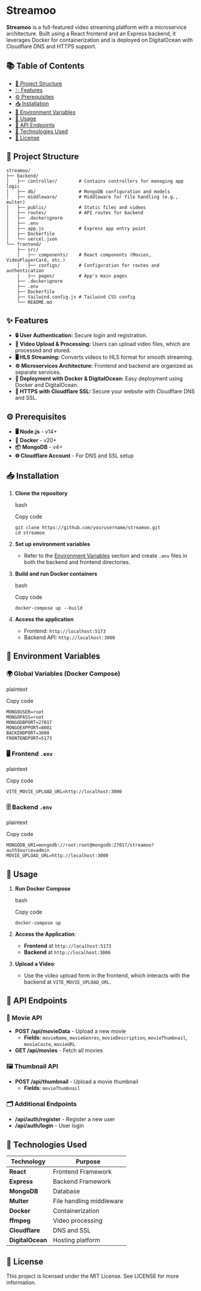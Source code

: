  Streamoo
===========

**Streamoo** is a full-featured video streaming platform with a microservice architecture. Built using a React frontend and an Express backend, it leverages Docker for containerization and is deployed on DigitalOcean with Cloudflare DNS and HTTPS support.

📚 Table of Contents
--------------------

-   [📂 Project Structure](#-project-structure)
-   [✨ Features](#-features)
-   [⚙️ Prerequisites](#%EF%B8%8F-prerequisites)
-   [📥 Installation](#-installation)
-   [🔑 Environment Variables](#-environment-variables)
-   [🚀 Usage](#-usage)
-   [📁 API Endpoints](#-api-endpoints)
-   [🔧 Technologies Used](#-technologies-used)
-   [📜 License](#-license)

📂 Project Structure
--------------------

```
streamoo/
├── backend/
│   ├── controller/        # Contains controllers for managing app logic
│   ├── db/                # MongoDB configuration and models
│   ├── middleware/        # Middleware for file handling (e.g., multer)
│   ├── public/            # Static files and videos
│   ├── routes/            # API routes for backend
│   ├── .dockerignore
│   ├── .env
│   ├── app.js             # Express app entry point
│   ├── Dockerfile
│   └── vercel.json
└── frontend/
    ├── src/
    │   ├── components/    # React components (Movies, VideoPlayerCard, etc.)
    │   ├── configs/       # Configuration for routes and authentication
    │   ├── pages/         # App's main pages
    ├── .dockerignore
    ├── .env
    ├── Dockerfile
    ├── tailwind.config.js # Tailwind CSS config
    └── README.md
```

✨ Features
----------

-   **🔒 User Authentication:** Secure login and registration.
-   **📂 Video Upload & Processing:** Users can upload video files, which are processed and stored.
-   **🖥️ HLS Streaming:** Converts videos to HLS format for smooth streaming.
-   **⚙️ Microservices Architecture:** Frontend and backend are organized as separate services.
-   **🚀 Deployment with Docker & DigitalOcean:** Easy deployment using Docker and DigitalOcean.
-   **🔐 HTTPS with Cloudflare SSL:** Secure your website with Cloudflare DNS and SSL.

⚙️ Prerequisites
----------------

-   **🖥️ Node.js** - v14+
-   **🐋 Docker** - v20+
-   **📦 MongoDB** - v4+
-   **🌐 Cloudflare Account** - For DNS and SSL setup

📥 Installation
---------------

1.  **Clone the repository**

    bash

    Copy code

    ```
    git clone https://github.com/yourusername/streamoo.git
    cd streamoo
    ```

2.  **Set up environment variables**

    -   Refer to the [Environment Variables](#-environment-variables) section and create `.env` files in both the backend and frontend directories.
3.  **Build and run Docker containers**

    bash

    Copy code

    `docker-compose up --build`

4.  **Access the application**

    -   Frontend: `http://localhost:5173`
    -   Backend API: `http://localhost:3000`

🔑 Environment Variables
------------------------

### 🌍 Global Variables (Docker Compose)

plaintext

Copy code

```
MONGOUSER=root
MONGOPASS=root
MONGODBPORT=27017
MONGOEXPPORT=8081
BACKENDPORT=3000
FRONTENDPORT=5173
```

### 🖥️ Frontend `.env`

plaintext

Copy code

`VITE_MOVIE_UPLOAD_URL=http://localhost:3000`

### 🗄️ Backend `.env`

plaintext

Copy code

```
MONGODB_URI=mongodb://root:root@mongodb:27017/streamoo?authSource=admin
MOVIE_UPLOAD_URL=http://localhost:3000
```

🚀 Usage
--------

1.  **Run Docker Compose**

    bash

    Copy code

    `docker-compose up`

2.  **Access the Application**:

    -   **Frontend** at `http://localhost:5173`
    -   **Backend** at `http://localhost:3000`
3.  **Upload a Video**:

    -   Use the video upload form in the frontend, which interacts with the backend at `VITE_MOVIE_UPLOAD_URL`.

📁 API Endpoints
----------------

### 🎥 Movie API

-   **POST /api/movieData** - Upload a new movie
    -   **Fields**: `movieName`, `movieGenres`, `movieDescription`, `movieThumbnail`, `movieCaste`, `movieURL`
-   **GET /api/movies** - Fetch all movies

### 🖼️ Thumbnail API

-   **POST /api/thumbnail** - Upload a movie thumbnail
    -   **Fields**: `movieThumbnail`

### 🗂️ Additional Endpoints

-   **/api/auth/register** - Register a new user
-   **/api/auth/login** - User login

🔧 Technologies Used
--------------------

| Technology | Purpose |
| --- | --- |
| **React** | Frontend Framework |
| **Express** | Backend Framework |
| **MongoDB** | Database |
| **Multer** | File handling middleware |
| **Docker** | Containerization |
| **ffmpeg** | Video processing |
| **Cloudflare** | DNS and SSL |
| **DigitalOcean** | Hosting platform |

📜 License
----------

This project is licensed under the MIT License. See LICENSE for more information.
